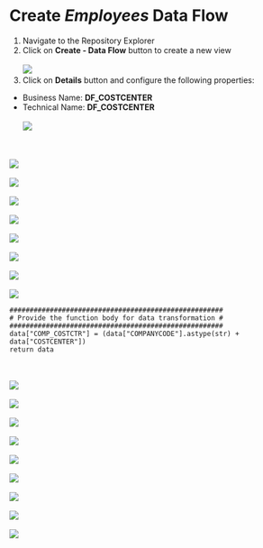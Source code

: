 # Create <i>Employees </i> Data Flow

1. Navigate to the Repository Explorer
2. Click on **Create - Data Flow** button to create a new view
  <br><br>![](../images/empoloyee_dataflow_01.png)
3. Click on **Details** button and configure the following properties:
  - Business Name: **DF_COSTCENTER**
  - Technical Name: **DF_COSTCENTER**
  <br><br>![](../images/cost_center_dataflow_02.png)

<br><br>![](../images/cost_center_dataflow_03.png)
<br><br>![](../images/cost_center_dataflow_04.png)
<br><br>![](../images/cost_center_dataflow_05.png)
<br><br>![](../images/cost_center_dataflow_06.png)
<br><br>![](../images/cost_center_dataflow_07.png)
<br><br>![](../images/cost_center_dataflow_08.png)
<br><br>![](../images/cost_center_dataflow_09.png)
<br><br>![](../images/cost_center_dataflow_10.png)



    #####################################################
    # Provide the function body for data transformation #
    #####################################################
    data["COMP_COSTCTR"] = (data["COMPANYCODE"].astype(str) +  data["COSTCENTER"])   
    return data


<br><br>![](../images/cost_center_dataflow_11.png)
<br><br>![](../images/cost_center_dataflow_12.png)
<br><br>![](../images/cost_center_dataflow_13.png)
<br><br>![](../images/cost_center_dataflow_14.png)
<br><br>![](../images/cost_center_dataflow_15.png)
<br><br>![](../images/cost_center_dataflow_16.png)
<br><br>![](../images/cost_center_dataflow_17.png)
<br><br>![](../images/cost_center_dataflow_18.png)
<br><br>![](../images/cost_center_dataflow_19.png)



